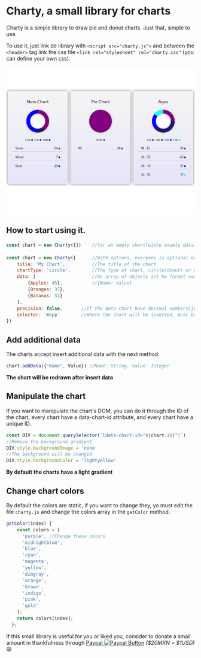# Charty, a small library for charts

Charty is a simple library to draw pie and donut charts. Just that, simple to use. 

To use it, just link de library with `<script src="charty.js">` and between the `<header>` tag link the css file `<link rel="stylesheet" rel="charty.css"` (you can define your own css).

![Charty Example](charty.png)

## How to start using it.

```javascript
const chart = new Charty({}) 	//for an empty chart(withe examle data)

const chart = new Charty({ 		//With options, everyone is optional except data
    title: 'My Chart',			//The title of the chart
    chartType: 'circle',		//The type of chart, circle(donut) or pie
    data: [						//An array of objects int he format name/value
        {Apples: 45},			//{Name: Value}
        {Oranges: 37},
        {Bananas: 52}
    ],
    precision: false,		//If the data chart have decimal numbers(just two)
    selector: '#app'		//Where the chart will be inserted, must be a valid css selector (default to body)
})
```



## Add additional data

The charts accept insert additional data with the next method:

```javascript
chart.addData({"Name", Value}) //Name: String, Value: Integer
```

**The chart will  be redrawn after insert data**



## Manipulate the chart

If you want to manipulate the chart's DOM, you can do it through the ID of the chart, every chart have a data-chart-id attribute, and every chart have a unique ID.

```javascript
const DIV = document.querySelector(`[data-chart-id="${chart.id}"]`)
//Remove the background gradient
DIV.style.backgroundImage = 'none'
//The background will be changed
DIV.style.backgroundColor = 'lightyellow'
```

**By default the charts have a light gradient**



## Change chart colors

By default the colors are static, if you want to change they, yo must edit the file `charty.js` and change the colors array in the `getColor` method.

```javascript
getColor(index) {
    const colors = [
      'purple', //Change these colors
      'midnightblue',
      'blue',
      'cyan',
      'magenta',
      'yellow',
      'dimgray',
      'orange',
      'brown',
      'indigo',
      'pink',
      'gold'
    ];
    return colors[index];
  };
```



If this small library is useful for you or liked you, consider to donate a small amount in thankfulness through  [Paypal ![Paypal Button](https://www.paypalobjects.com/es_XC/i/btn/btn_donate_SM.gif)](https://www.paypal.com/donate?hosted_button_id=NZ9Z8YDHSMMEC&source=url) *($20MXN = $1USD)* :smile:

